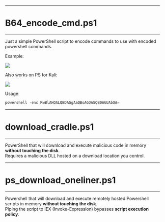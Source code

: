 -----
# B64_encode_cmd.ps1
-----
Just a simple PowerShell script to encode commands to use with encoded powershell commands.

Example:

![](https://i.imgur.com/ewLWGNe.png)

Also works on PS for Kali:

![](https://i.imgur.com/BMibZv1.png)

Usage:
```powershell
powershell -enc RwBlAHQALQBDAGgAaQBsAGQASQB0AGUAbQA=
```

-----
# download_cradle.ps1
-----
PowerShell that will download and execute malicious code in memory **without touching the disk**. <br />
Requires a malicious DLL hosted on a download location you control.

-----
# ps_download_oneliner.ps1
-----
Powershell that will download and execute remotely hosted Powershell scripts in memory **without touching the disk**. <br />
Piping the script to IEX (Invoke-Expression) bypasses **script execution policy**.
